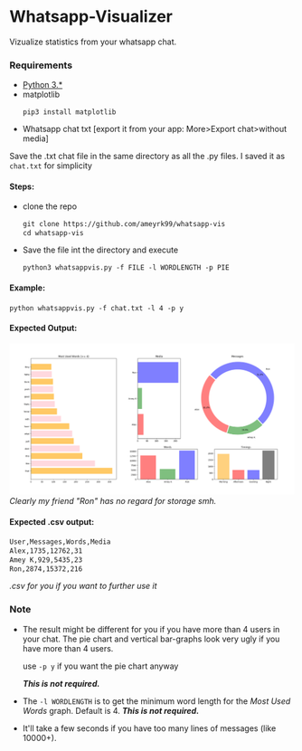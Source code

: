 # Whatsapp-Visualizer

Vizualize statistics from your whatsapp chat.

### Requirements
- [Python 3.\*](https://www.python.org)
- matplotlib
    ```
    pip3 install matplotlib
    ```
- Whatsapp chat txt [export it from your app: More>Export chat>without media]

Save the .txt chat file in the same directory as all the .py files. I saved it as `chat.txt` for simplicity

#### Steps:
- clone the repo
    ```
    git clone https://github.com/ameyrk99/whatsapp-vis
    cd whatsapp-vis
    ```
- Save the file int the directory and execute
    ```
    python3 whatsappvis.py -f FILE -l WORDLENGTH -p PIE
    ```

#### Example:
```
python whatsappvis.py -f chat.txt -l 4 -p y
```

#### Expected Output:
![Screenshot](screenshot.png)
_Clearly my friend "Ron" has no regard for storage smh._

#### Expected .csv output:
```
User,Messages,Words,Media
Alex,1735,12762,31
Amey K,929,5435,23
Ron,2874,15372,216
```
_.csv for you if you want to further use it_

### Note
- The result might be different for you if you have more than 4 users in your chat. The pie chart and vertical bar-graphs look very ugly if you have more than 4 users.

    use `-p y` if you want the pie chart anyway

    ___This is not required.___

- The `-l WORDLENGTH` is to get the minimum word length for the _Most Used Words_ graph. Default is 4. ___This is not required.___
- It'll take a few seconds if you have too many lines of messages (like 10000+).

